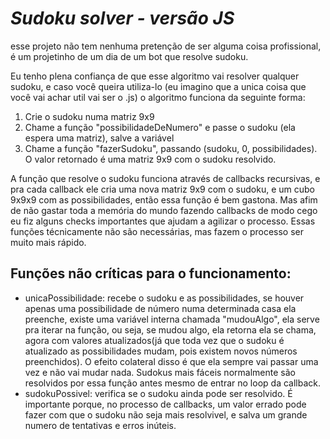 # _Sudoku solver - versão JS_

  esse projeto não tem nenhuma pretenção de ser alguma coisa profissional, é um projetinho de um dia de um bot que resolve sudoku.

Eu tenho plena confiança de que esse algoritmo vai resolver qualquer sudoku, e caso você queira utiliza-lo (eu imagino que a unica coisa que você vai achar util vai ser o .js) o algoritmo funciona da seguinte forma:

1. Crie o sudoku numa matriz 9x9
2. Chame a função "possibilidadeDeNumero" e passe o sudoku (ela espera uma matriz), salve a variável
3. Chame a função "fazerSudoku", passando (sudoku, 0, possibilidades). O valor retornado é uma matriz 9x9 com o sudoku resolvido.

 A função que resolve o sudoku funciona através de callbacks recursivas, e pra cada callback ele cria uma nova matriz 9x9 com o sudoku, e um cubo 9x9x9 com as possibilidades, então essa função é bem gastona. Mas afim de não gastar toda a memória do mundo fazendo callbacks de modo cego eu fiz alguns checks importantes que ajudam a agilizar o processo. Essas funções técnicamente não são necessárias, mas fazem o processo ser muito mais rápido.

 ## Funções não críticas para o funcionamento:
 - unicaPossibilidade: recebe o sudoku e as possibilidades, se houver apenas uma possibilidade de número numa determinada casa ela preenche, existe uma variável interna chamada "mudouAlgo", ela serve pra iterar na função, ou seja, se mudou algo, ela retorna ela se chama, agora com valores atualizados(já que toda vez que o sudoku é atualizado as possibilidades mudam, pois existem novos números preenchidos). O efeito colateral disso é que ela sempre vai passar uma vez e não vai mudar nada. Sudokus mais fáceis normalmente são resolvidos por essa função antes mesmo de entrar no loop da callback.
 - sudokuPossivel: verifica se o sudoku ainda pode ser resolvido. É importante porque, no processo de callbacks, um valor errado pode fazer com que o sudoku não seja mais resolvivel, e salva um grande numero de tentativas e erros inúteis.
